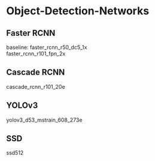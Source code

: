 # Object-Detection-Networks

## Faster RCNN  
baseline: faster_rcnn_r50_dc5_1x  
faster_rcnn_r101_fpn_2x  

## Cascade RCNN  
cascade_rcnn_r101_20e  

## YOLOv3  
yolov3_d53_mstrain_608_273e  

## SSD  
ssd512  

